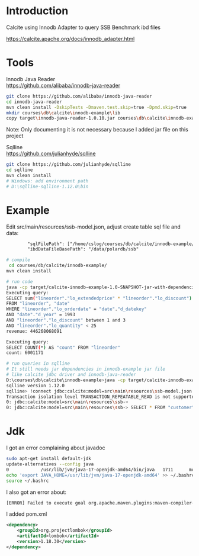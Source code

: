 # Introduction

Calcite using Innodb Adapter to query SSB Benchmark ibd files

https://calcite.apache.org/docs/innodb_adapter.html  


# Tools

Innodb Java Reader  
https://github.com/alibaba/innodb-java-reader

```bash
git clone https://github.com/alibaba/innodb-java-reader
cd innodb-java-reader
mvn clean install -DskipTests -Dmaven.test.skip=true -Dpmd.skip=true
mkdir courses\db\calcite\innodb-example\lib
copy target\innodb-java-reader-1.0.10.jar courses\db\calcite\innodb-example\lib
```

Note: Only documenting it is not necessary because I added jar file on this project

Sqlline  
https://github.com/julianhyde/sqlline

```bash
git clone https://github.com/julianhyde/sqlline
cd sqlline
mvn clean install
# Windows: add environment path
# D:\sqlline-sqlline-1.12.0\bin
```

# Example

Edit src/main/resources/ssb-model.json, adjust create table sql file and data:

```xml
        "sqlFilePath": ["/home/cslog/courses/db/calcite/innodb-example/src/main/resources/ssb-tables.sql"],
        "ibdDataFileBasePath": "/data/polardb/ssb"
```

```bash
# compile
 cd courses/db/calcite/innodb-example/
mvn clean install

# run code
java -cp target/calcite-innodb-example-1.0-SNAPSHOT-jar-with-dependencies.jar SSBQueryExample
Executing query:
SELECT sum("lineorder"."lo_extendedprice" * "lineorder"."lo_discount") AS "revenue"
FROM "lineorder", "date"
WHERE "lineorder"."lo_orderdate" = "date"."d_datekey"
AND "date"."d_year" = 1993
AND "lineorder"."lo_discount" between 1 and 3
AND "lineorder"."lo_quantity" < 25
revenue: 446268068091

Executing query:
SELECT COUNT(*) AS "count" FROM "lineorder"
count: 6001171

# run queries in sqlline
# It still needs jar dependencies in innodb-example jar file
# like calcite jdbc driver and innodb-java-reader 
D:\courses\db\calcite\innodb-example>java -cp target/calcite-innodb-example-1.0-SNAPSHOT-jar-with-dependencies.jar sqlline.SqlLine
sqlline version 1.12.0
sqlline> !connect jdbc:calcite:model=src\main\resources\ssb-model.json admin admin
Transaction isolation level TRANSACTION_REPEATABLE_READ is not supported. Default (TRANSACTION_NONE) will be used instead.
0: jdbc:calcite:model=src\main\resources\ssb->
0: jdbc:calcite:model=src\main\resources\ssb-> SELECT * FROM "customer" LIMIT 5;
```

# Jdk

I got an error complaining about javadoc

```bash
sudo apt-get install default-jdk
update-alternatives --config java
0            /usr/lib/jvm/java-17-openjdk-amd64/bin/java   1711      modo automático
echo 'export JAVA_HOME=/usr/lib/jvm/java-17-openjdk-amd64' >> ~/.bashrc
source ~/.bashrc
```

I also got an error about:

```bash
[ERROR] Failed to execute goal org.apache.maven.plugins:maven-compiler-plugin:3.8.1:compile (default-compile) on project calcite-innodb-example: Fatal error compiling: java.lang.IllegalAccessError: class lombok.javac.apt.LombokProcessor (in unnamed module @0x517a2b0) cannot access class 
```

I added pom.xml

```xml
<dependency>
    <groupId>org.projectlombok</groupId>
    <artifactId>lombok</artifactId>
    <version>1.18.30</version>
</dependency>
```